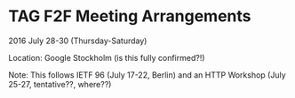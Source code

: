 # TAG F2F Meeting Arrangements

2016 July 28-30 (Thursday-Saturday)

Location: Google Stockholm (is this fully confirmed?!)

Note:  This follows IETF 96 (July 17-22, Berlin) and an HTTP Workshop
(July 25-27, tentative??, where??)
